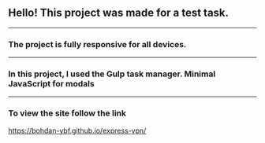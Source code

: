 ## Hello! This project was made for a test task.

---

### The project is fully responsive for all devices.

---

### In this project, I used the Gulp task manager. Minimal JavaScript for modals

---

### To view the site follow the link

https://bohdan-ybf.github.io/express-vpn/
